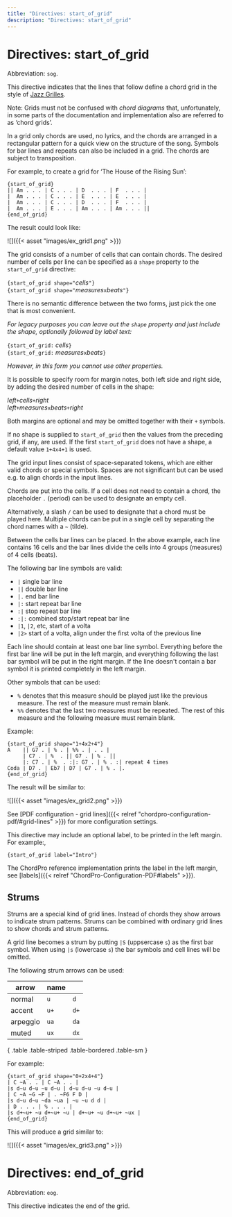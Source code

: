 ```yaml
---
title: "Directives: start_of_grid"
description: "Directives: start_of_grid"
---
```


# Directives: start_of_grid

Abbreviation: `sog`.

This directive indicates that the lines that follow define a chord
grid in the style of [Jazz
Grilles](https://fr.wikipedia.org/wiki/Grille_harmonique).

Note: Grids must not be confused with _chord diagrams_ that,
unfortunately, in some parts of the documentation and implementation
also are referred to as ‘chord grids’.

In a grid only chords are used, no lyrics, and the chords are arranged
in a rectangular pattern for a quick view on the structure of the
song. Symbols for bar lines and repeats can also be included in a
grid. The chords are subject to transposition.

For example, to create a grid for ‘The House of the Rising Sun’:

    {start_of_grid}
    || Am . . . | C . . . | D  . . . | F  . . . |
    |  Am . . . | C . . . | E  . . . | E  . . . |
    |  Am . . . | C . . . | D  . . . | F  . . . |
    |  Am . . . | E . . . | Am . . . | Am . . . ||
    {end_of_grid}

The result could look like:

![]({{< asset "images/ex_grid1.png" >}})

The grid consists of a number of cells that can contain chords. The
desired number of cells per line can be specified as a `shape`
property to the `start_of_grid` directive:

`{start_of_grid shape="`_cells_`"}`  
`{start_of_grid shape="`_measures_`x`_beats_`"}`

There is no semantic difference between the two forms, just pick the
one that is most convenient.

_For legacy purposes you can leave out the `shape` property and just
include the shape, optionally followed by label text:_

`{start_of_grid:` _cells_`}`  
`{start_of_grid:` _measures_`x`_beats_`}`

_However, in this form you cannot use other properties._

It is possible to specify room for margin notes, both left side and
right side, by adding the desired number of cells in the shape:

_left_`+`_cells_`+`_right_  
_left_`+`_measures_`x`_beats_`+`_right_

Both margins are optional and may be omitted together with their `+` symbols.

If no shape is supplied to `start_of_grid` then the values from the
preceding grid, if any, are used. If the first `start_of_grid` does
not have a shape, a default value `1+4x4+1` is used.

The grid input lines consist of space-separated tokens, which are
either valid chords or special symbols. Spaces are not significant but
can be used e.g. to align chords in the input lines.

Chords are put into the cells. If a cell does not need to contain a
chord, the placeholder `.` (period) can be used to designate an empty
cell.

Alternatively, a slash `/` can be used to designate that a
chord must be played here.
Multiple chords can be put in a single cell by separating the chord
names with a `~` (tilde).

Between the cells bar lines can be placed. In the above example, each line contains 16 cells and the bar lines divide the cells into 4 groups (measures) of 4 cells (beats). 

The following bar line symbols are valid:

* `|` single bar line
* `||` double bar line
* `|.` end bar line
* `|:` start repeat bar line
* `:|` stop repeat bar line
* `:|:` combined stop/start repeat bar line
* `|1`, `|2`, etc, start of a volta
* `|2>` start of a volta, align under the first volta of the previous line

Each line should contain at least one bar line symbol. Everything
before the first bar line will be put in the left margin, and
everything following the last bar symbol will be put in the right
margin. If the line doesn't contain a bar symbol it is printed
completely in the left margin.

Other symbols that can be used:

* `%` denotes that this measure should be played just like the previous measure. The rest of the measure must remain blank.
* `%%` denotes that the last two measures must be repeated. The rest of this measure and the following measure must remain blank.

Example:

    {start_of_grid shape="1+4x2+4"}
    A    || G7 . | % . | %% . | . . |
         | C7 . | %  . || G7 . | % . ||
         |: C7 . | %  . :|: G7 . | % . :| repeat 4 times
    Coda | D7 . | Eb7 | D7 | G7 . | % . |.
    {end_of_grid}

The result will be similar to:

![]({{< asset "images/ex_grid2.png" >}})

See [PDF configuration - grid lines]({{< relref "chordpro-configuration-pdf/#grid-lines" >}}) for more configuration settings.

This directive may include an optional label, to be printed in the
left margin. For example:,

    {start_of_grid label="Intro"}

The ChordPro reference implementation prints the label in the left
margin, see [labels]({{< relref "ChordPro-Configuration-PDF#labels" >}}).

## Strums

Strums are a special kind of grid lines. Instead of chords they show
arrows to indicate strum patterns. Strums can be combined with
ordinary grid lines to show chords and strum patterns.

A grid line becomes a strum by putting `|S` (uppsercase `s`) as the
first bar symbol. When using `|s` (lowercase `s`) the bar symbols and
cell lines will be omitted.

The following strum arrows can be used:

| arrow    | name |      |
|----------|------|------|
| normal   | `u`  | `d`  |
| accent   | `u+` | `d+` |
| arpeggio | `ua` | `da` |
| muted    | `ux` | `dx` |
{ .table .table-striped .table-bordered .table-sm }

For example:

````
{start_of_grid shape="0+2x4+4"}
| C ~A . . | C ~A . . |
|s d~u d~u ~u d~u | d~u d~u ~u d~u |
| C ~A ~G ~F | . ~F6 F D |
|s d~u d~u ~da ~ua | ~u ~u d d |
| D . . . | % . . . |
|s d+~u+ ~u d+~u+ ~u | d+~u+ ~u d+~u+ ~ux |
{end_of_grid}
````

This will produce a grid similar to:

![]({{< asset "images/ex_grid3.png" >}})

# Directives: end_of_grid

Abbreviation: `eog`.

This directive indicates the end of the grid.
